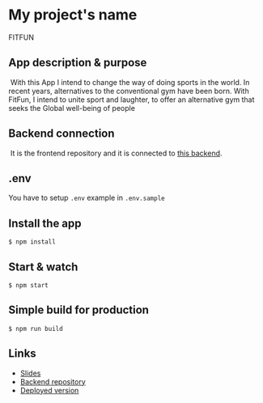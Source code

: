 # My project's name

​FITFUN

## App description & purpose

​
With this App I intend to change the way of doing sports in the world. In recent years, alternatives to the conventional gym have been born. With FitFun, I intend to unite sport and laughter, to offer an alternative gym that seeks the Global well-being of people


## Backend connection

​
It is the frontend repository and it is connected to [this backend](https://github.com/xavireina/Server-jwt).

## .env

You have to setup `.env` example in `.env.sample`
​

## Install the app


```
$ npm install
```

## Start & watch

```
$ npm start
```

## Simple build for production

```
$ npm run build
```

## Links

- [Slides]()
- [Backend repository]()
- [Deployed version]()
